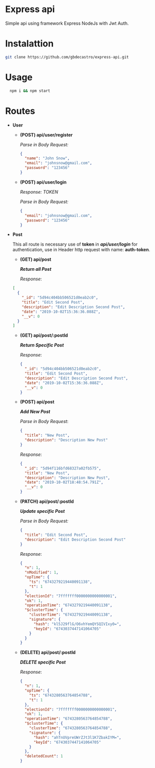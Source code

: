 # Express api

Simple api using framework Express NodeJs with Jwt Auth.

# Instalattion

```bash
git clone https://github.com/gbdecastro/express-api.git
```

# Usage

```bash
  npm i && npm start
```

# Routes

- **User**

  - **(POST) api/user/register**

    _Parse in Body Request:_

    ```json
    {
      "name": "John Snow",
      "email": "johnsnow@gmail.com",
      "password": "123456"
    }
    ```

  - **(POST) api/user/login**

    _Response: TOKEN_

    _Parse in Body Request:_

    ```json
    {
      "email": "johnsnow@gmail.com",
      "password": "123456"
    }
    ```

- **Post**

  This all route is necessary use of **token** in **_api/user/login_** for authentication, use in Header http request with name: **auth-token**.

  - **(GET) api/post**

    **_Return all Post_**

    _Response_:

  ```json
  [
    {
      "_id": "5d94c404bb506521d0eab2c0",
      "title": "Edit Second Post",
      "description": "Edit Description Second Post",
      "date": "2019-10-02T15:36:36.088Z",
      "__v": 0
    }
  ]
  ```

  - **(GET) api/post/:postId**

    **_Return Specific Post_**

    _Response_:

    ```json
    {
      "_id": "5d94c404bb506521d0eab2c0",
      "title": "Edit Second Post",
      "description": "Edit Description Second Post",
      "date": "2019-10-02T15:36:36.088Z",
      "__v": 0
    }
    ```

  - **(POST) api/post**

    **_Add New Post_**

    _Parse in Body Request_:

    ```json
    {
      "title": "New Post",
      "description": "Description New Post"
    }
    ```

    _Response_:

    ```json
    {
      "_id": "5d94f116bfd68327a02fb575",
      "title": "New Post",
      "description": "Description New Post",
      "date": "2019-10-02T18:48:54.791Z",
      "__v": 0
    }
    ```

  - **(PATCH) api/post/:postId**

    **_Update specific Post_**

    _Parse in Body Request:_

    ```json
    {
      "title": "Edit Second Post",
      "description": "Edit Description Second Post"
    }
    ```

    _Response_:

    ```json
    {
      "n": 1,
      "nModified": 1,
      "opTime": {
        "ts": "6743279219440091138",
        "t": 1
      },
      "electionId": "7fffffff0000000000000001",
      "ok": 1,
      "operationTime": "6743279219440091138",
      "$clusterTime": {
        "clusterTime": "6743279219440091138",
        "signature": {
          "hash": "kl5J29flG/O6vhYemQYSQIVIxy0=",
          "keyId": "6743037447141064705"
        }
      }
    }
    ```

  - **(DELETE) api/post/:postId**

    **_DELETE specific Post_**

    _Response_:

    ```json
    {
      "n": 1,
      "opTime": {
        "ts": "6743280563764854788",
        "t": 1
      },
      "electionId": "7fffffff0000000000000001",
      "ok": 1,
      "operationTime": "6743280563764854788",
      "$clusterTime": {
        "clusterTime": "6743280563764854788",
        "signature": {
          "hash": "ahTnUVpreUWrZJt3l1K7ZbakIYM=",
          "keyId": "6743037447141064705"
        }
      },
      "deletedCount": 1
    }
    ```
